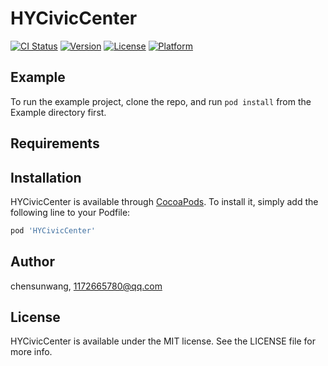 # HYCivicCenter

[![CI Status](https://img.shields.io/travis/chensunwang/HYCivicCenter.svg?style=flat)](https://travis-ci.org/chensunwang/HYCivicCenter)
[![Version](https://img.shields.io/cocoapods/v/HYCivicCenter.svg?style=flat)](https://cocoapods.org/pods/HYCivicCenter)
[![License](https://img.shields.io/cocoapods/l/HYCivicCenter.svg?style=flat)](https://cocoapods.org/pods/HYCivicCenter)
[![Platform](https://img.shields.io/cocoapods/p/HYCivicCenter.svg?style=flat)](https://cocoapods.org/pods/HYCivicCenter)

## Example

To run the example project, clone the repo, and run `pod install` from the Example directory first.

## Requirements

## Installation

HYCivicCenter is available through [CocoaPods](https://cocoapods.org). To install
it, simply add the following line to your Podfile:

```ruby
pod 'HYCivicCenter'
```

## Author

chensunwang, 1172665780@qq.com

## License

HYCivicCenter is available under the MIT license. See the LICENSE file for more info.
